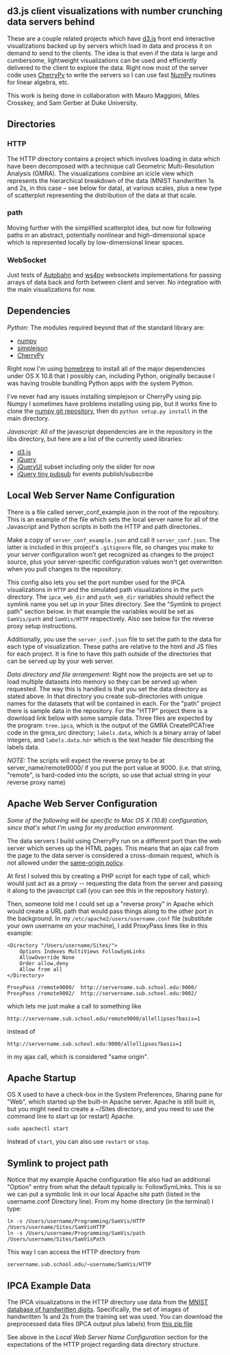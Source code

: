 ## d3.js client visualizations with number crunching data servers behind

These are a couple related projects which have [d3.js][] front end interactive
visualizations backed up by servers which load in data and process it on
demand to send to the clients. The idea is that even if the data is large
and cumbersome, lightweight visualizations can be used and efficiently delivered
to the client to explore the data. Right now most of the server code uses [CherryPy][]
to write the servers so I can use fast [NumPy][] routines for linear algebra, etc.

[d3.js]: http://d3js.org/ "d3.js"
[CherryPy]: http://cherrypy.org "CherryPy"
[NumPy]: http://numpy.org "NumPy"

This work is being done in collaboration with Mauro Maggioni, Miles Crosskey,
and Sam Gerber at Duke University.


## Directories

### HTTP

The HTTP directory contains a project which involves loading in data which have been
decomposed with a technique call Geometric Multi-Resolution Analysis (GMRA). The 
visualizations combine an icicle view which represents the hierarchical breakdown 
of the data (MNIST handwritten 1s and 2s, in this case – see below for data), 
at various scales, plus a new type of scatterplot representing the distribution 
of the data at that scale.

### path

Moving further with the simplified scatterplot idea, but now for following paths
in an abstract, potentially nonlinear and high-dimensional space which is represented 
locally by low-dimensional linear spaces.

### WebSocket

Just tests of [Autobahn][] and [ws4py][] websockets implementations for passing
arrays of data back and forth between client and server. No integration with the 
main visualizations for now.

[Autobahn]: http://autobahn.ws "Autobahn"
[ws4py]: https://github.com/Lawouach/WebSocket-for-Python "ws4py"


## Dependencies

*Python:* The modules required beyond that of the standard library are:

- [numpy](http://www.numpy.org "Numpy")
- [simplejson](https://github.com/simplejson/simplejson)
- [CherryPy][]

Right now I'm using [homebrew](http://brew.sh) to install all of the major
dependencies under OS X 10.8 that I possibly can, including Python, originally
because I was having trouble bundling Python apps with the system Python.

I've never had any issues installing simplejson or CherryPy using pip. 
Numpy I sometimes have problems installing using pip, but it works fine
to clone the [numpy git repository](https://github.com/numpy/numpy.git), then
do `python setup.py install` in the main directory.

*Javascript:* All of the javascript dependencies are in the repository in the
libs directory, but here are a list of the currently used libraries:

- [d3.js][]
- [jQuery](http://jquery.com)
- [jQueryUI](http://jqueryui.com) subset including only the slider for now
- [jQuery tiny pubsub](https://gist.github.com/cowboy/661855) for events publish/subscribe


## Local Web Server Name Configuration

There is a file called server\_conf\_example.json in the root of the
repository. This is an example of the file which sets the local server
name for all of the Javascript and Python scripts in both the HTTP and
path directories..

Make a copy of `server_conf_example.json` and call it `server_conf.json`.
The latter is included in this project's `.gitignore` file, so changes you make
to your server configuration won't get recognized as changes to the project
source, plus your server-specific configuration values won't get overwritten
when you pull changes to the repository.

This config also lets you set the port number used for the IPCA visualizations
in `HTTP` and the simulated path visualizations in the `path` directory. 
The `ipca_web_dir` and `path_web_dir` variables should reflect the symlink name
you set up in your Sites directory. See the "Symlink to project path" section
below. In that example the variables would be set as `SamVis/path` and `SamVis/HTTP`
respectively. Also see below for the reverse proxy setup instructions. 

Additionally, you use the `server_conf.json` file to set the path to the data
for each type of visualization. These paths are relative to the html and JS files
for each project. It is fine to have this path outside of the directories that
can be served up by your web server. 

*Data directory and file arrangement:* Right now the projects are set up to
load multiple datasets into memory so they can be served up when requested. The
way this is handled is that you set the data directory as stated above. In that
directory you create sub-directories with unique names for the datasets that will
be contained in each. For the "path" project there is sample data in the repository.
For the "HTTP" project there is a download link below with some sample data. Three
files are expected by the program: `tree.ipca`, which is the output of the GMRA
CreateIPCATree code in the gmra_src directory; `labels.data`, which is a binary
array of label integers, and `labels.data.hdr` which is the text header file
describing the labels data.

*NOTE:* The scripts will expect the reverse proxy to be at server_name/remote9000/ 
if you put the port value at 9000. (i.e. that string, "remote", is hard-coded into
the scripts, so use that actual string in your reverse proxy name)


## Apache Web Server Configuration

*Some of the following will be specific to Mac OS X (10.8) configuration, since
that's what I'm using for my production environment.*

The data servers I build using CherryPy run on a different port than the web server
which serves up the HTML pages. This means that an ajax call from the page to the
data server is considered a cross-domain request, which is not allowed under the
[same-origin policy](https://en.wikipedia.org/wiki/Same_origin_policy). 

At first I solved this by creating a PHP script for each type of call,
which would just act as a proxy -- requesting the data from the server
and passing it along to the javascript call (you can see this in the
repository history). 

Then, someone told me I could set up a "reverse proxy" in Apache which
would create a URL path that would pass things along to the other port
in the background. In my `/etc/apache2/users/username.conf` file 
(substitute your own username on your machine), I add
ProxyPass lines like in this example:

```
<Directory "/Users/username/Sites/">
    Options Indexes MultiViews FollowSymLinks
    AllowOverride None
    Order allow,deny
    Allow from all
</Directory>

ProxyPass /remote9000/  http://servername.sub.school.edu:9000/
ProxyPass /remote9002/  http://servername.sub.school.edu:9002/
```

which lets me just make a call to something like

`http://servername.sub.school.edu/remote9000/allellipses?basis=1`

instead of 

`http://servername.sub.school.edu:9000/allellipses?basis=1`

in my ajax call, which is considered "same origin".


## Apache Startup

OS X used to have a check-box in the System Preferences, Sharing pane for
"Web", which started up the built-in Apache server. Apache is still built in,
but you might need to create a ~/Sites directory, and you need to use the
command line to start up (or restart) Apache.

`sudo apachectl start`

Instead of `start`, you can also use `restart` or `stop`.


## Symlink to project path

Notice that my example Apache configuration file also had an additional "Option"
entry from what the default typically is: FollowSymLinks. This is so we can put
a symbolic link in our local Apache site path (listed in the username.conf Directory
line). From my home directory (in the terminal) I type:

```
ln -s /Users/username/Programming/SamVis/HTTP /Users/username/Sites/SamVisHTTP
ln -s /Users/username/Programming/SamVis/path /Users/username/Sites/SamVisPath
```

This way I can access the HTTP directory from

`servername.sub.school.edu/~username/SamVis/HTTP`


## IPCA Example Data

The IPCA visualizations in the HTTP directory use data from the [MNIST database of
handwritten digits](http://yann.lecun.com/exdb/mnist/). Specifically, the set of
images of handwritten 1s and 2s from the training set was used. You can download
the preprocessed data files (IPCA output plus labels) from [this zip file](http://people.duke.edu/~emonson/mnist12_v5_d8c1.zip)

See above in the *Local Web Server Name Configuration* section for the expectations 
of the HTTP project regarding data directory structure.